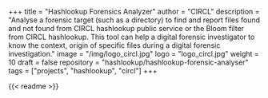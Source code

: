 +++
title = "Hashlookup Forensics Analyzer"
author = "CIRCL"
description = "Analyse a forensic target (such as a directory) to find and report files found and not found from CIRCL hashlookup public service or the Bloom filter from CIRCL hashlookup. This tool can help a digital forensic investigator to know the context, origin of specific files during a digital forensic investigation."
image = "/img/logo_circl.jpg"
logo = "logo_circl.jpg"
weight = 10
draft = false
repository = "hashlookup/hashlookup-forensic-analyser"
tags = ["projects", "hashlookup", "circl"]
+++

{{< readme >}}

